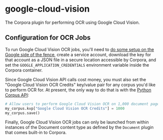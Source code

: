 # google-cloud-vision

The Corpora plugin for performing OCR using Google Cloud Vision.

## Configuration for OCR Jobs

To run Google Cloud Vision OCR jobs, you'll need to [do some setup on the Google side of the fence](https://cloud.google.com/vision/docs/setup), create a service account, download the key for that account as a JSON file in a secure location accessible by Corpora, and set the `GOOGLE_APPLICATION_CREDENTIALS` environment variable inside the Corpora container.

Since Google Cloud Vision API calls cost money, you must also set the "Google Cloud Vision OCR Credits" key/value pair for any corpus you'd like to perform OCR for. At present, the only way to do that is with the [Python Corpus API](https://bptarpley.github.io/corpora/developing/#the-corpus-api-for-python):

```python
# Allow users to perform Google Cloud Vision OCR on 1,000 document pages
my_corpus.kvp["Google Cloud Vision OCR Credits"] = 1000
my_corpus.save()
```

Finally, Google Cloud Vision OCR jobs can only be launched from within instances of the Document content type as defined by the `Document` plugin that comes built-in to Corpora.